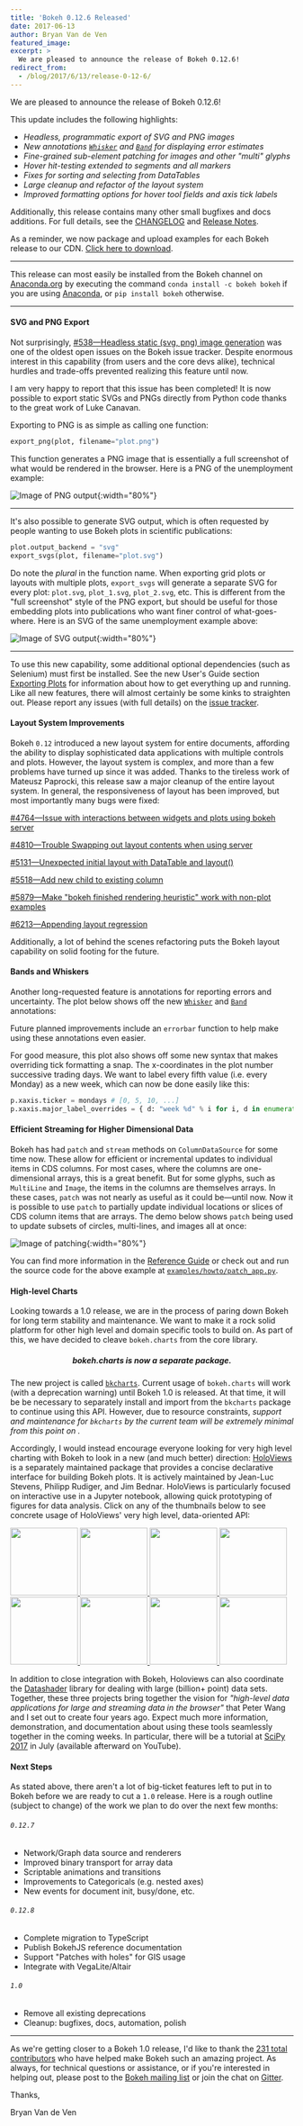 ```yaml
---
title: 'Bokeh 0.12.6 Released'
date: 2017-06-13
author: Bryan Van de Ven
featured_image:
excerpt: >
  We are pleased to announce the release of Bokeh 0.12.6!
redirect_from:
  - /blog/2017/6/13/release-0-12-6/
---
```


We are pleased to announce the release of Bokeh 0.12.6!

This update includes the following highlights:

* *Headless, programmatic export of SVG and PNG images*
* *New annotations [`Whisker`](https://docs.bokeh.org/en/0.12.6/docs/user_guide/annotations.html#whiskers) and [`Band`](https://docs.bokeh.org/en/0.12.6/docs/user_guide/annotations.html#bands) for displaying error estimates*
* *Fine-grained sub-element patching for images and other "multi" glyphs*
* *Hover hit-testing extended to segments and all markers*
* *Fixes for sorting and selecting from DataTables*
* *Large cleanup and refactor of the layout system*
* *Improved formatting options for hover tool fields and axis tick labels*

Additionally, this release contains many other small bugfixes and docs additions.
For full details, see the [CHANGELOG](https://github.com/bokeh/bokeh/blob/master/CHANGELOG)
and [Release Notes](https://docs.bokeh.org/en/latest/docs/releases/0.12.6.html).

As a reminder, we now package and upload examples for each Bokeh release
to our CDN. [Click here to download](https://cdn.bokeh.org/bokeh/examples/examples-0.12.6.zip).

-----

This release can most easily be installed from the Bokeh channel on
[Anaconda.org](https://anaconda.org/bryanv/dashboard) by executing the
command ``conda install -c bokeh bokeh`` if you are using
[Anaconda](https://www.anaconda.com/downloads), or ``pip install bokeh``
otherwise.

-----


#### SVG and PNG Export

Not surprisingly, [#538&mdash;Headless static (svg, png) image generation](https://github.com/bokeh/bokeh/issues/538) was one of the oldest open issues on the Bokeh issue tracker. Despite enormous interest in this capability (from users and the core devs alike), technical hurdles and trade-offs prevented realizing this feature until now.

I am very happy to report that this issue has been completed! It is now possible to export static SVGs and PNGs directly from Python code thanks to the great work of Luke Canavan.

Exporting to PNG is as simple as calling one function:

```python
export_png(plot, filename="plot.png")
```

This function generates a PNG image that is essentially a full screenshot of what would be rendered in the browser. Here is a PNG of the unemployment example:

![Image of PNG output](/images/release-0-12-6/unemployment.png){:width="80%"}

-----

It's also possible to generate SVG output, which is often requested by people wanting to use Bokeh plots in scientific publications:

```python
plot.output_backend = "svg"
export_svgs(plot, filename="plot.svg")
```
Do note the *plural* in the function name. When exporting grid plots or layouts with multiple plots, `export_svgs` will generate a separate SVG for every plot: `plot.svg`, `plot_1.svg`, `plot_2.svg`, etc. This is different from the "full screenshot" style of the PNG export, but should be useful for those embedding plots into publications who want finer control of what-goes-where.
Here is an SVG of the same unemployment example above:

![Image of SVG output](/images/release-0-12-6/unemployment.svg){:width="80%"}

-----

To use this new capability, some additional optional dependencies (such as Selenium) must first be installed. See the new User's Guide section [Exporting Plots](https://docs.bokeh.org/en/0.12.6/docs/user_guide/export.html) for information about how to get everything up and running. Like all new features, there will almost certainly be some kinks to straighten out. Please report any issues (with full details) on the [issue tracker](https://github.com/bokeh/bokeh/issues).

#### Layout System Improvements

Bokeh `0.12` introduced a new layout system for entire documents, affording the ability to display sophisticated data applications with multiple controls and plots. However, the layout system is complex, and more than a few problems have turned up since it was added. Thanks to the tireless work of Mateusz Paprocki, this release saw a major cleanup of the entire layout system. In general, the responsiveness of layout has been improved, but most importantly many bugs were fixed:

[#4764&mdash;Issue with interactions between widgets and plots using bokeh server](https://github.com/bokeh/bokeh/issues/4764)

[#4810&mdash;Trouble Swapping out layout contents when using server](https://github.com/bokeh/bokeh/issues/4810)

[#5131&mdash;Unexpected initial layout with DataTable and layout()](https://github.com/bokeh/bokeh/issues/5131)

[#5518&mdash;Add new child to existing column](https://github.com/bokeh/bokeh/issues/5518)

[#5879&mdash;Make "bokeh finished rendering heuristic" work with non-plot examples](https://github.com/bokeh/bokeh/issues/5879)

[#6213&mdash;Appending layout regression](https://github.com/bokeh/bokeh/issues/6213)

Additionally, a lot of behind the scenes refactoring puts the Bokeh layout capability on solid footing for the future.

#### Bands and Whiskers

Another long-requested feature is annotations for reporting errors and uncertainty. The plot below shows off the new [`Whisker`](https://docs.bokeh.org/en/0.12.6/docs/user_guide/annotations.html#whiskers) and [`Band`](https://docs.bokeh.org/en/0.12.6/docs/user_guide/annotations.html#bands) annotations:

<div>
<center>
<script
    src="/js/release-0-12-6/error.js"
    id="56320aac-19a0-4054-9a45-e8adaf04d7ba"
    data-bokeh-model-id="d5ca1cab-a386-491d-ad1c-14b07835f09f"
    data-bokeh-doc-id="8a4d34ae-bf9f-4bcf-a19f-902216d6c453"
></script>
</center>
</div>

Future planned improvements include an `errorbar` function to help make using these annotations even easier.

For good measure, this plot also shows off some new syntax that makes overriding tick formatting a snap. The x-coordinates in the plot number successive trading days. We want to label every fifth value (i.e. every Monday) as a new week, which can now be done easily like this:

```python
p.xaxis.ticker = mondays # [0, 5, 10, ...]
p.xaxis.major_label_overrides = { d: "week %d" % i for i, d in enumerate(mondays)}
```

#### Efficient Streaming for Higher Dimensional Data

Bokeh has had `patch` and `stream` methods on `ColumnDataSource` for some time now. These allow for efficient or incremental updates to individual items in CDS columns. For most cases, where the columns are one-dimensional arrays, this is a great benefit. But for some glyphs, such as `MultiLine` and `Image`, the items in the columns are themselves arrays. In these cases, `patch` was not nearly as useful as it could be&mdash;until now. Now it is possible to use `patch` to partially update individual locations or slices of CDS column items that are arrays. The demo below shows `patch` being used to update subsets of circles, multi-lines, and images all at once:

![Image of patching](/images/release-0-12-6/patch.gif){:width="80%"}

You can find more information in the [Reference Guide](https://docs.bokeh.org/en/0.12.6/docs/reference/models/sources.html#bokeh.models.sources.ColumnDataSource.patch) or check out and run the source code for the above example at [`examples/howto/patch_app.py`](https://github.com/bokeh/bokeh/blob/0.12.6/examples/howto/patch_app.py).

#### High-level Charts

Looking towards a 1.0 release, we are in the process of paring down Bokeh for long term stability and maintenance. We want to make it a rock solid platform for other high level and domain specific tools to build on. As part of this, we have decided to cleave `bokeh.charts` from the core library.

<center><h5><b>bokeh.charts is now a separate package.</b></h5></center>

The new project is called [`bkcharts`](https://github.com/bokeh/bkcharts). Current usage of `bokeh.charts` will work (with a deprecation warning) until Bokeh 1.0 is released. At that time, it will be be necessary to separately install and import from the `bkcharts` package to continue using this API. However, due to resource constraints, *support and maintenance for `bkcharts` by the current team will be extremely minimal from this point on .*

Accordingly, I would instead encourage everyone looking for very high level charting with Bokeh to look in a new (and much better) direction: [HoloViews](http://holoviews.org/) is a separately maintained package that provides a concise declarative interface for building Bokeh plots. It is actively maintained by Jean-Luc Stevens, Philipp Rudiger, and Jim Bednar. HoloViews is particularly focused on interactive use in a Jupyter notebook, allowing quick prototyping of figures for data analysis. Click on any of the thumbnails below to see concrete usage of HoloViews' very high level, data-oriented API:

<a href="http://build.holoviews.org/gallery/streams/bokeh/bounds_selection.html">
  <img height="120" src="/images/release-0-12-6/bounds_selection.gif" />
</a>
<a href="http://build.holoviews.org/gallery/demos/bokeh/bachelors_degrees_by_gender.html">
  <img height="120" src="/images/release-0-12-6/degrees.png" />
</a>
<a href="http://build.holoviews.org/gallery/streams/bokeh/heatmap_tap.html">
  <img height="120" src="/images/release-0-12-6/heatmap_tap.gif" />
</a>
<a href="http://build.holoviews.org/gallery/elements/bokeh/VectorField.html">
  <img height="120" src="/images/release-0-12-6/quiver.png" />
</a>
<a href="http://build.holoviews.org/gallery/demos/bokeh/measles_example.html">
  <img height="120" src="/images/release-0-12-6/measles.png" />
</a>
<a href="http://build.holoviews.org/gallery/demos/bokeh/square_limit.html">
  <img height="120" src="/images/release-0-12-6/escher.png" />
</a>
<a href="http://build.holoviews.org/gallery/streams/bokeh/range_histogram.html">
  <img height="120" style="height: 120px;" src="/images/release-0-12-6/range_histogram.gif" />
</a>
<a href="http://build.holoviews.org/gallery/demos/bokeh/topographic_hillshading.html">
  <img height="120" src="/images/release-0-12-6/relief.png" />
</a>

In addition to close integration with Bokeh, Holoviews can also coordinate the [Datashader](http://datashader.readthedocs.io/en/latest/) library for dealing with large (billion+ point) data sets. Together, these three projects bring together the vision for *"high-level data applications for large and streaming data in the browser"* that Peter Wang and I set out to create four years ago. Expect much more information, demonstration, and documentation about using these tools seamlessly together in the coming weeks. In particular, there will be a tutorial at [SciPy 2017](https://scipy2017.scipy.org/ehome/220975/493418/) in July (available afterward on YouTube).


#### Next Steps

As stated above, there aren't a lot of big-ticket features left to put in to Bokeh before we are ready to cut a `1.0` release. Here is a rough outline (subject to change) of the work we plan to do over the next few months:

###### ``0.12.7``

* Network/Graph data source and renderers
* Improved binary transport for array data
* Scriptable animations and transitions
* Improvements to Categoricals (e.g. nested axes)
* New events for document init, busy/done, etc.

###### ``0.12.8``

* Complete migration to TypeScript
* Publish BokehJS reference documentation
* Support "Patches with holes" for GIS usage
* Integrate with VegaLite/Altair

###### ``1.0``

* Remove all existing deprecations
* Cleanup: bugfixes, docs, automation, polish

-----

As we're getting closer to a Bokeh 1.0 release, I'd like to thank the [231
total contributors](https://github.com/bokeh/bokeh/graphs/contributors) who
have helped make Bokeh such an amazing project. As always, for technical questions
or assistance, or if you're interested in helping out, please post to the
[Bokeh mailing list](https://groups.google.com/a/anaconda.com/forum/#!forum/bokeh)
or join the chat on [Gitter](https://gitter.im/bokeh/bokeh).

Thanks,

Bryan Van de Ven
